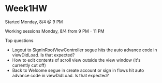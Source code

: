 Week1HW
=======

Started Monday, 8/4 @ 9 PM

Working sessions
Monday, 8/4 from 9 PM - 11 PM

Top questions
- Logout to SignInRootViewController segue hits the auto advance code in viewDidLoad. Is that expected?
- How to edit contents of scroll view outside the view window (it's currently cut off)
- Back to Welcome segue in create account or sign in flows hit auto advance code in viewDidLoad. Is that expected?
